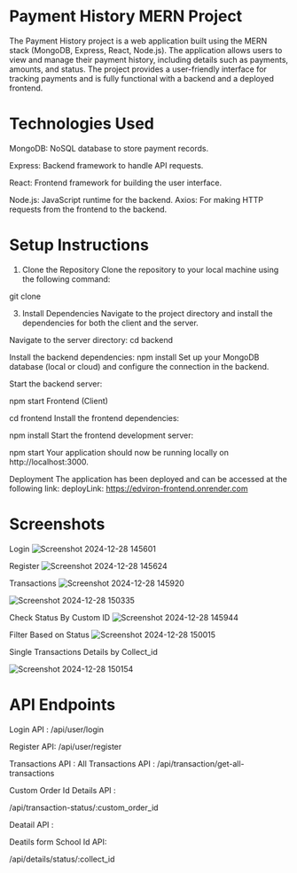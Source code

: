 # Payment History MERN Project
The Payment History project is a web application built using the MERN stack (MongoDB, Express, React, Node.js). The application allows users to view and manage their payment history, including details such as payments, amounts, and status. The project provides a user-friendly interface for tracking payments and is fully functional with a backend and a deployed frontend.

# Technologies Used

MongoDB: NoSQL database to store payment records.

Express: Backend framework to handle API requests.

React: Frontend framework for building the user interface.

Node.js: JavaScript runtime for the backend.
Axios: For making HTTP requests from the frontend to the backend.

# Setup Instructions
1. Clone the Repository
Clone the repository to your local machine using the following command:

git clone 

3. Install Dependencies
Navigate to the project directory and install the dependencies for both the client and the server.

Navigate to the server directory:
cd backend

Install the backend dependencies:
npm install
Set up your MongoDB database (local or cloud) and configure the connection in the backend.

Start the backend server:

npm start
Frontend (Client)

cd frontend
Install the frontend dependencies:

npm install
Start the frontend development server:

npm start
Your application should now be running locally on http://localhost:3000.


Deployment
The application has been deployed and can be accessed at the following link:
 deployLink: https://edviron-frontend.onrender.com

 # Screenshots

 Login 
 ![Screenshot 2024-12-28 145601](https://github.com/user-attachments/assets/ebced376-3bad-437e-9c6d-67e00488b2a1)

 Register
 ![Screenshot 2024-12-28 145624](https://github.com/user-attachments/assets/7a056ba2-7ff6-4b3e-9a05-e6baf57730cf)

 Transactions
 ![Screenshot 2024-12-28 145920](https://github.com/user-attachments/assets/4e05adc4-c434-4e98-96e4-fdc2fb36b014)

 ![Screenshot 2024-12-28 150335](https://github.com/user-attachments/assets/3d7c3b8f-36a7-4e95-a0b5-907ff5f8baed)

Check Status By Custom ID
 ![Screenshot 2024-12-28 145944](https://github.com/user-attachments/assets/93f82f87-19bd-45d1-bd35-4e015faffc71)

Filter Based on Status
![Screenshot 2024-12-28 150015](https://github.com/user-attachments/assets/b8d26317-7f22-4ed4-b692-255fe918a3eb)

Single Transactions Details by Collect_id

![Screenshot 2024-12-28 150154](https://github.com/user-attachments/assets/c51394bb-e9d3-4cd1-b172-094fe51c90de)



 # API Endpoints
 Login API :
  /api/user/login

 Register API:
  /api/user/register

Transactions API :
All Transactions API :
  /api/transaction/get-all-transactions

Custom Order Id Details API :

/api/transaction-status/:custom_order_id

Deatail API  :

Deatils form School Id API:

/api/details/status/:collect_id

 


